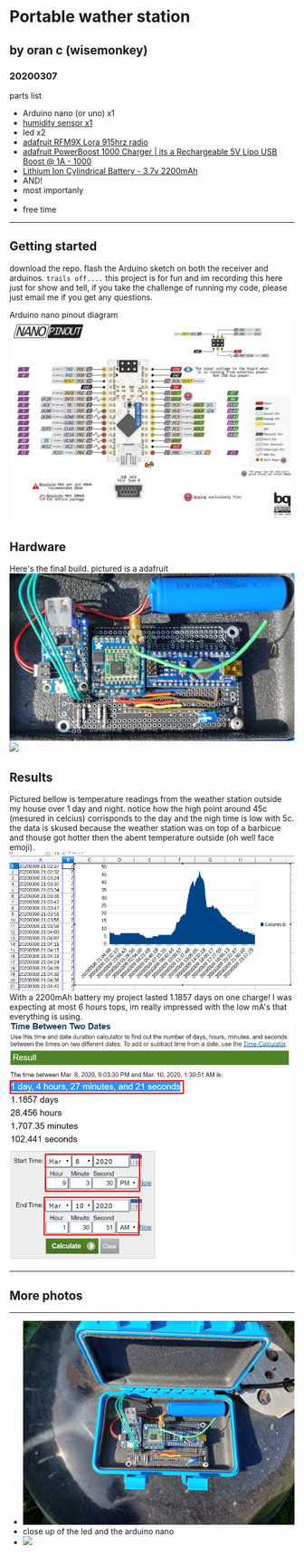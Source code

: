 # Portable wather station
## by oran c (wisemonkey)
### 20200307

parts list
- Arduino nano (or uno) x1
- [humidity sensor x1](https://www.amazon.com/Temperature-Humidity-Digital-3-3V-5V-Raspberry/dp/B07WT2HJ4F/ref=sr_1_2?keywords=dh11+humidity+sensor&qid=1583824327&sr=8-2)
- led x2
- [adafruit RFM9X Lora 915hrz radio](https://www.adafruit.com/product/3072) 
- [adafruit PowerBoost 1000 Charger | its a Rechargeable 5V Lipo USB Boost @ 1A - 1000](https://www.adafruit.com/product/2465)
- [Lithium Ion Cylindrical Battery - 3.7v 2200mAh](https://www.adafruit.com/product/1781)
-  AND! 
- most importanly
- 
- free time  

----
## Getting started 
download the repo. 
flash the Arduino sketch on both the receiver and arduinos. 
`trails off....` this  project is for fun and im recording this here just for show and tell, if you take the challenge of running my code, please just email me if you get any questions.

<!-- - read from humidity sensor > save to sd card -->
<!-- 
Setting up adafruit feather [not no longer used in project!]
(add to arduino's package manager)
https://adafruit.github.io/arduino-board-index/package_adafruit_index.json -->

<!-- 
how to use sd card with adafruit adalogger
https://learn.adafruit.com/adafruit-feather-m0-adalogger/using-the-sd-card?embeds=allow -->

Arduino nano pinout diagram
![](arduino_nano_pinout_diagram.png)
## Hardware
Here's the final build.
pictured is a adafruit
![](20200309_weather_station_project_box.jpg)
![](20200309_recieving_antena.jpg)

## Results
Pictured bellow is temperature readings from the weather station outside my house over 1 day and night. notice how the high point around 45c (mesured in celcius) corrisponds to the day and the nigh time is low with 5c. the data is skused because the weather station was on top of a barbicue and thouse got hotter then the abent temperature outside (oh well face emoji). 
![](ploted_temperature_point_from_weather_station_20200308-09.jpg)
With a 2200mAh battery my project lasted 1.1857 days on one charge! I was expecting at most 6 hours tops, im really impressed with the low mA's that everything is using.
![](battery_total_running_length_calculations.jpg)

-----
## More photos
-----

- ![](20200309_overview.jpg)
- close up of the led and the arduino nano
- ![](20200309_closeup.jpg)
